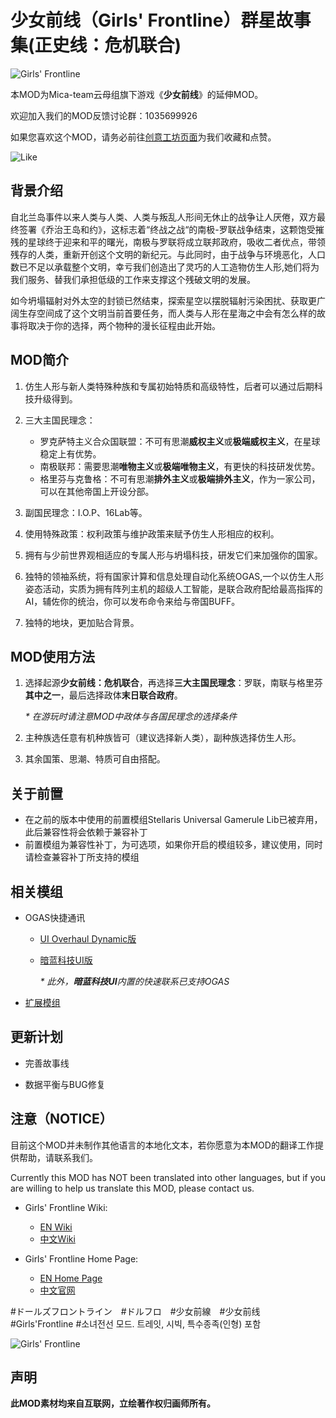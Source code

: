 # 少女前线（Girls' Frontline）群星故事集(正史线：危机联合)

![Girls' Frontline](https://steamuserimages-a.akamaihd.net/ugc/999179427488511854/8858B1D211E33DF35B98382466A4AF94CD94666A/)

本MOD为Mica-team云母组旗下游戏《**少女前线**》的延伸MOD。

欢迎加入我们的MOD反馈讨论群：1035699926

如果您喜欢这个MOD，请务必前往[创意工坊页面](https://steamcommunity.com/sharedfiles/filedetails/?id=2068768158)为我们收藏和点赞。

![Like](https://i.imgur.com/fVVaDCS.gif)



## 背景介绍

自北兰岛事件以来人类与人类、人类与叛乱人形间无休止的战争让人厌倦，双方最终签署《乔治王岛和约》，这标志着“终战之战“的南极-罗联战争结束，这颗饱受摧残的星球终于迎来和平的曙光，南极与罗联将成立联邦政府，吸收二者优点，带领残存的人类，重新开创这个文明的新纪元。与此同时，由于战争与环境恶化，人口数已不足以承载整个文明，幸亏我们创造出了灵巧的人工造物仿生人形,她们将为我们服务、替我们承担低级的工作来支撑这个残破文明的发展。

如今坍塌辐射对外太空的封锁已然结束，探索星空以摆脱辐射污染困扰、获取更广阔生存空间成了这个文明当前首要任务，而人类与人形在星海之中会有怎么样的故事将取决于你的选择，两个物种的漫长征程由此开始。



## MOD简介

1. 仿生人形与新人类特殊种族和专属初始特质和高级特性，后者可以通过后期科技升级得到。

2. 三大主国民理念：
   + 罗克萨特主义合众国联盟：不可有思潮**威权主义**或**极端威权主义**，在星球稳定上有优势。
   + 南极联邦：需要思潮**唯物主义**或**极端唯物主义**，有更快的科技研发优势。
   + 格里芬与克鲁格：不可有思潮**排外主义**或**极端排外主义**，作为一家公司，可以在其他帝国上开设分部。
   
3. 副国民理念：I.O.P、16Lab等。

4. 使用特殊政策：权利政策与维护政策来赋予仿生人形相应的权利。

5. 拥有与少前世界观相适应的专属人形与坍塌科技，研发它们来加强你的国家。

6. 独特的领袖系统，将有国家计算和信息处理自动化系统OGAS,一个以仿生人形姿态活动，实质为拥有阵列主机的超级人工智能，是联合政府配给最高指挥的AI，辅佐你的统治，你可以发布命令来给与帝国BUFF。

7. 独特的地块，更加贴合背景。

   

## MOD使用方法

1. 选择起源**少女前线：危机联合**，再选择**三大主国民理念**：罗联，南联与格里芬**其中之一**，最后选择政体**末日联合政府**。

   _* 在游玩时请注意MOD中政体与各国民理念的选择条件_

2. 主种族选任意有机种族皆可（建议选择新人类），副种族选择仿生人形。

3. 其余国策、思潮、特质可自由搭配。




## 关于前置

+ 在之前的版本中使用的前置模组Stellaris Universal Gamerule Lib已被弃用，此后兼容性将会依赖于兼容补丁
+ 前置模组为兼容性补丁，为可选项，如果你开启的模组较多，建议使用，同时请检查兼容补丁所支持的模组



## 相关模组

+ OGAS快捷通讯
	+ [UI Overhaul Dynamic版](https://steamcommunity.com/sharedfiles/filedetails/?id=2785435872)
	
	+ [暗蓝科技UI版](https://steamcommunity.com/sharedfiles/filedetails/?id=2785436213)
	
		_* 此外，**暗蓝科技UI**内置的快速联系已支持OGAS_
	
+ [扩展模组](https://steamcommunity.com/sharedfiles/filedetails/?id=2752229316)



## 更新计划

+ 完善故事线

+ 数据平衡与BUG修复




## 注意（NOTICE）

目前这个MOD并未制作其他语言的本地化文本，若你愿意为本MOD的翻译工作提供帮助，请联系我们。

Currently this MOD has NOT been translated into other languages, but if you are willing to help us translate this MOD, please contact us.

+ Girls' Frontline Wiki:
	+ [EN Wiki](https://iopwiki.com/wiki/Girls'_Frontline_Wiki)
	+ [中文Wiki](http://www.gfwiki.org/)

+ Girls' Frontline Home Page:
	+ [EN Home Page](http://gf.sunborngame.com/)
	+ [中文官网](https://gf-cn.sunborngame.com/)


#ドールズフロントライン　#ドルフロ　#少女前線　#少女前线　#Girls'Frontline  #소녀전선 모드. 트레잇, 시빅, 특수종족(인형) 포함

![Girls' Frontline](https://steamuserimages-a.akamaihd.net/ugc/999179427488514475/32BE0F3B7FE1AE7CCBE900496407CE9F5F1A9854/)

## 声明

**此MOD素材均来自互联网，立绘著作权归画师所有。**